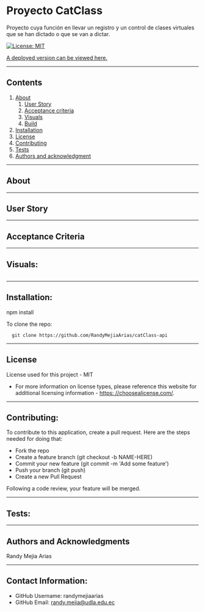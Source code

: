 
  
# Proyecto CatClass

  Proyecto cuya función en llevar un registro y un control de clases virtuales que se han dictado o que se van a dictar.

  [![License: MIT](https://img.shields.io/badge/License-MIT-yellow.svg)](https://opensource.org/licenses/MIT)

  [A deployed version can be viewed here.]()
  
---
## Contents

1. [About](#about)
    1. [User Story](#user%20story)
    2. [Acceptance criteria](#acceptance%20criteria)
    3. [Visuals](#visuals)
    4. [Build](#build)
2. [Installation](#installation)
3. [License](#license)
4. [Contributing](#contributing)
5. [Tests](#tests)
6. [Authors and acknowledgment](#authors%20and%20acknowledgment)

---
## About

  

---

## User Story
  

---

## Acceptance Criteria
  
  
---
## Visuals:

  ![]()

---

## Installation:
  npm install

  To clone the repo:
  
      git clone https://github.com/RandyMejiaArias/catClass-api
  
---

## License
  License used for this project - MIT
  * For more information on license types, please reference this website
  for additional licensing information - [https: //choosealicense.com/](https://choosealicense.com/).

---

## Contributing:
  
  To contribute to this application, create a pull request.
  Here are the steps needed for doing that:
  - Fork the repo
  - Create a feature branch (git checkout -b NAME-HERE)
  - Commit your new feature (git commit -m 'Add some feature')
  - Push your branch (git push)
  - Create a new Pull Request

  Following a code review, your feature will be merged.


---

## Tests:
  

---

## Authors and Acknowledgments
  Randy Mejia Arias

---

## Contact Information:
* GitHub Username: randymejiaarias
* GitHub Email: randy.mejia@udla.edu.ec
  
